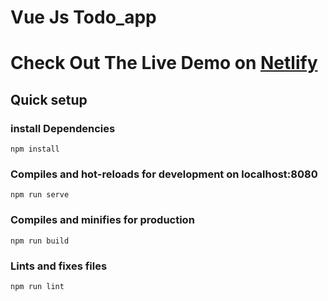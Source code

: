 # Vue Js Todo_app

# Check Out The Live Demo on [Netlify](https://vue-js-todo-app.netlify.app/)

## Quick setup

### install Dependencies

```
npm install
```

### Compiles and hot-reloads for development on localhost:8080

```
npm run serve
```

### Compiles and minifies for production

```
npm run build
```

### Lints and fixes files

```
npm run lint
```
